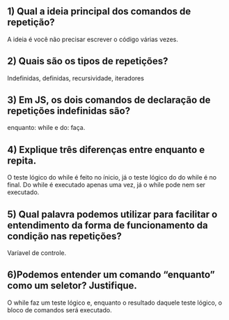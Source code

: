 ## 1) Qual a ideia principal dos comandos de repetição?
A ideia é você não precisar escrever o código várias vezes.

## 2) Quais são os tipos de repetições?
Indefinidas, definidas, recursividade, iteradores

## 3) Em JS, os dois comandos de declaração de repetições indefinidas são?
enquanto: while e do: faça. 

## 4) Explique três diferenças entre enquanto e repita.
O teste lógico do while é feito no ínicio, já o teste lógico do do while é no final. Do while é executado apenas uma vez, já o while pode nem ser executado.

## 5) Qual palavra podemos utilizar para facilitar o entendimento da forma de funcionamento da condição nas repetições?
Varíavel de controle. 

## 6)Podemos entender um comando “enquanto” como um seletor? Justifique.
O while faz um teste lógico e, enquanto o resultado daquele teste lógico, o bloco de comandos será executado. 
